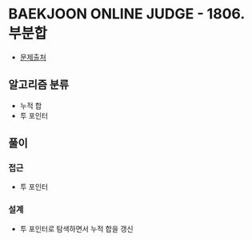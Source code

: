 # BAEKJOON ONLINE JUDGE - 1806. 부분합

- [문제출처](https://www.acmicpc.net/problem/1806 '1806. 부분합')

## 알고리즘 분류

- 누적 합
- 투 포인터

## 풀이

### 접근

- 투 포인터

### 설계

- 투 포인터로 탐색하면서 누적 합을 갱신
